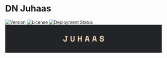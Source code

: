 # DN Juhaas

![Version](https://img.shields.io/badge/Version-2024.0.1-blue) ![License](https://img.shields.io/badge/License-MIT-red) ![Deployment Status](https://github.com/branislavjuhaas/dn-juhaas/actions/workflows/nuxtjs.yml/badge.svg)
![DN Juhaas Banner](/readme/banner.png)
